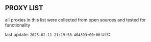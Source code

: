 ## PROXY LIST

all proxies in this list were collected from open sources and tested for functionality

last update: `2025-02-11 21:19:58.464393+00:00` UTC